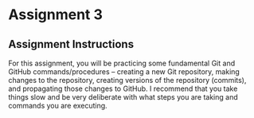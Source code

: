 # Assignment 3

## Assignment Instructions

For this assignment, you will be practicing some fundamental Git and GitHub commands/procedures –
creating a new Git repository, making changes to the repository, creating versions of the repository
(commits), and propagating those changes to GitHub. I recommend that you take things slow and be
very deliberate with what steps you are taking and commands you are executing.
